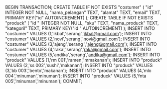 BEGIN TRANSACTION;
CREATE TABLE IF NOT EXISTS "costumer" (
	"id"	INTEGER NOT NULL,
	"nama_pelangan"	TEXT,
	"alamat"	TEXT,
	"email"	TEXT,
	PRIMARY KEY("id" AUTOINCREMENT)
);
CREATE TABLE IF NOT EXISTS "produck" (
	"id "	INTEGER NOT NULL,
	"sku"	TEXT,
	"nama_produck"	TEXT,
	"kategoril"	TEXT,
	PRIMARY KEY("id " AUTOINCREMENT)
);
INSERT INTO "costumer" VALUES (1,'ikbal','serang','ikbal@gmail.com');
INSERT INTO "costumer" VALUES (2,'novi','serang','novi@gmail.com');
INSERT INTO "costumer" VALUES (3,'ajeng','serang ','ajeng@gmail.com');
INSERT INTO "costumer" VALUES (4,'raka','serang','raka@gmail.com');
INSERT INTO "costumer" VALUES (5,'andika','serang','andika@gmail.com');
INSERT INTO "produck" VALUES (1,'rm 001','ramen','mmakanan');
INSERT INTO "produck" VALUES (2,'ss 002','sushi','makanan');
INSERT INTO "produck" VALUES (3,'bb 003','bento','makanan');
INSERT INTO "produck" VALUES (4,'mlo 004','minuman','minuman');
INSERT INTO "produck" VALUES (5,'fnta 005','minuman','minuman');
COMMIT;


